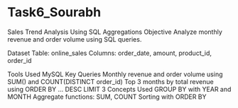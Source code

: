 # Task6_Sourabh

Sales Trend Analysis Using SQL Aggregations Objective Analyze monthly revenue and order volume using SQL queries.

Dataset Table: online_sales Columns: order_date, amount, product_id, order_id

Tools Used MySQL Key Queries Monthly revenue and order volume using SUM() and COUNT(DISTINCT order_id) Top 3 months by total revenue using ORDER BY ... DESC LIMIT 3 Concepts Used GROUP BY with YEAR and MONTH Aggregate functions: SUM, COUNT Sorting with ORDER BY
